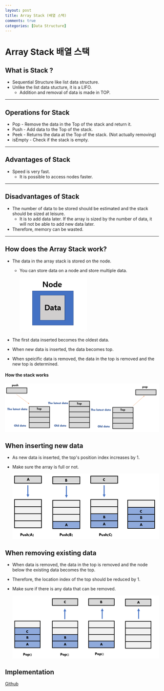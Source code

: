 ```yaml
---
layout: post
title: Array Stack (배열 스택)
comments: true
categories: [Data Structure]
---
```


# Array Stack 배열 스택

## What is Stack ?

- Sequential Structure like list data structure.
- Unlike the list data stucture, it is a LIFO.
  - Addition and removal of data is made in TOP.

---

## Operations for Stack

- Pop - Remove the data in the Top of the stack and return it.
- Push - Add data to the Top of the stack.
- Peek - Returns the data at the Top of the stack. (Not actually removing)
- isEmpty - Check if the stack is empty.

---

## Advantages of Stack

- Speed is very fast.
  - It is possible to access nodes faster.

---

## Disadvantages of Stack

- The number of data to be stored should be estimated and the stack should be sized at leisure.
  - It is to add data later. If the array is sized by the number of data, it will not be able to add new data later.
- Therefore, memory can be wasted.

---

## How does the Array Stack work?

- The data in the array stack is stored on the node.

  - You can store data on a node and store multiple data.

    ![stackimg1](/public/images/astack2.PNG)

- The first data inserted becomes the oldest data.
- When new data is inserted, the data becomes top.
- When speicific data is removed, the data in the top is removed and the new top is determined.

#### How the stack works

![stackimg2](/public/images/astack1.PNG)

## When inserting new data

- As new data is inserted, the top's position index increases by 1.
- Make sure the array is full or not.

  ![stackimg3](/public/images/astack3.PNG)

## When removing existing data

- When data is removed, the data in the top is removed and the node below the existing data becomes the top.
- Therefore, the location index of the top should be reduced by 1.
- Make sure if there is any data that can be removed.

  ![stackimg4](/public/images/astack4.PNG)

## Implementation

[Github](https://github.com/HyoSup0513/study/blob/master/Datastructure/Stack/Array%20Stack.c)
